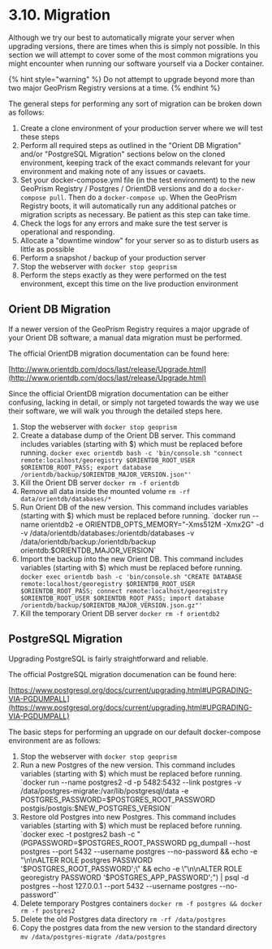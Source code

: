 # 3.10. Migration

Although we try our best to automatically migrate your server when upgrading versions, there are times when this is simply not possible. In this section we will attempt to cover some of the most common migrations you might encounter when running our software yourself via a Docker container.

{% hint style="warning" %} Do not attempt to upgrade beyond more than two major GeoPrism Registry versions at a time. {% endhint %}

The general steps for performing any sort of migration can be broken down as follows:
1. Create a clone environment of your production server where we will test these steps
2. Perform all required steps as outlined in the "Orient DB Migration" and/or "PostgreSQL Migration" sections below on the cloned environment, keeping track of the exact commands relevant for your environment and making note of any issues or cavaets.
3. Set your docker-compose.yml file (in the test environment) to the new GeoPrism Registry / Postgres / OrientDB versions and do a `docker-compose pull`. Then do a `docker-compose up`. When the GeoPrism Registry boots, it will automatically run any additional patches or migration scripts as necessary. Be patient as this step can take time.
4. Check the logs for any errors and make sure the test server is operational and responding.
5. Allocate a "downtime window" for your server so as to disturb users as little as possible
6. Perform a snapshot / backup of your production server
7. Stop the webserver with `docker stop geoprism`
8. Perform the steps exactly as they were performed on the test environment, except this time on the live production environment

## Orient DB Migration

If a newer version of the GeoPrism Registry requires a major upgrade of your Orient DB software, a manual data migration must be performed.

The official OrientDB migration documentation can be found here:

[http://www.orientdb.com/docs/last/release/Upgrade.html](http://www.orientdb.com/docs/last/release/Upgrade.html)

Since the official OrientDB migration documentation can be either confusing, lacking in detail, or simply not targeted towards the way we use their software, we will walk you through the detailed steps here.

1. Stop the webserver with `docker stop geoprism`
2. Create a database dump of the Orient DB server. This command includes variables (starting with $) which must be replaced before running. `docker exec orientdb bash -c 'bin/console.sh "connect remote:localhost/georegistry $ORIENTDB_ROOT_USER $ORIENTDB_ROOT_PASS; export database /orientdb/backup/$ORIENTDB_MAJOR_VERSION.json"'`
3. Kill the Orient DB server `docker rm -f orientdb`
4. Remove all data inside the mounted volume `rm -rf data/orientdb/databases/*`
5. Run Orient DB of the new version. This command includes variables (starting with $) which must be replaced before running. `docker run --name orientdb2 -e ORIENTDB_OPTS_MEMORY="-Xms512M -Xmx2G" -d -v /data/orientdb/databases:/orientdb/databases -v /data/orientdb/backup:/orientdb/backup orientdb:$ORIENTDB_MAJOR_VERSION`
6. Import the backup into the new Orient DB. This command includes variables (starting with $) which must be replaced before running. `docker exec orientdb bash -c 'bin/console.sh "CREATE DATABASE remote:localhost/georegistry $ORIENTDB_ROOT_USER $ORIENTDB_ROOT_PASS; connect remote:localhost/georegistry $ORIENTDB_ROOT_USER $ORIENTDB_ROOT_PASS; import database /orientdb/backup/$ORIENTDB_MAJOR_VERSION.json.gz"'`
7. Kill the temporary Orient DB server `docker rm -f orientdb2`

## PostgreSQL Migration

Upgrading PostgreSQL is fairly straightforward and reliable.

The official PostgreSQL migration documenation can be found here:

[https://www.postgresql.org/docs/current/upgrading.html#UPGRADING-VIA-PGDUMPALL](https://www.postgresql.org/docs/current/upgrading.html#UPGRADING-VIA-PGDUMPALL)

The basic steps for performing an upgrade on our default docker-compose environment are as follows:

1. Stop the webserver with `docker stop geoprism`
2. Run a new Postgres of the new version. This command includes variables (starting with $) which must be replaced before running. `docker run --name postgres2 -d -p 5482:5432 --link postgres -v /data/postgres-migrate:/var/lib/postgresql/data -e POSTGRES_PASSWORD=$POSTGRES_ROOT_PASSWORD postgis/postgis:$NEW_POSTGRES_VERSION`
3. Restore old Postgres into new Postgres. This command includes variables (starting with $) which must be replaced before running. `docker exec -t postgres2 bash -c "(PGPASSWORD=$POSTGRES_ROOT_PASSWORD pg_dumpall --host postgres --port 5432 --username postgres --no-password && echo -e \"\n\nALTER ROLE postgres PASSWORD '$POSTGRES_ROOT_PASSWORD';\" && echo -e \"\n\nALTER ROLE georegistry PASSWORD '$POSTGRES_APP_PASSWORD';\") | psql -d postgres --host 127.0.0.1 --port 5432 --username postgres --no-password"`
4. Delete temporary Postgres containers `docker rm -f postgres && docker rm -f postgres2`
5. Delete the old Postgres data directory `rm -rf /data/postgres`
6. Copy the postgres data from the new version to the standard directory `mv /data/postgres-migrate /data/postgres`
